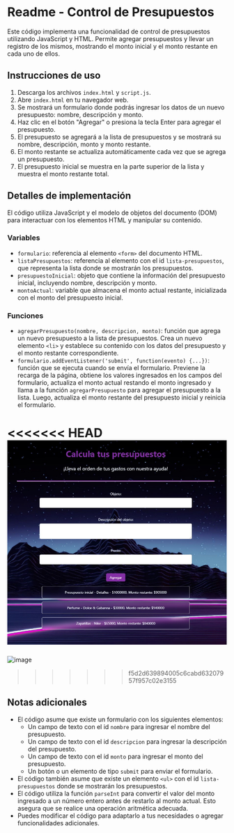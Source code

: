 # Readme - Control de Presupuestos

Este código implementa una funcionalidad de control de presupuestos utilizando JavaScript y HTML. Permite agregar presupuestos y llevar un registro de los mismos, mostrando el monto inicial y el monto restante en cada uno de ellos.

## Instrucciones de uso

1. Descarga los archivos `index.html` y `script.js`.
2. Abre `index.html` en tu navegador web.
3. Se mostrará un formulario donde podrás ingresar los datos de un nuevo presupuesto: nombre, descripción y monto.
4. Haz clic en el botón "Agregar" o presiona la tecla Enter para agregar el presupuesto.
5. El presupuesto se agregará a la lista de presupuestos y se mostrará su nombre, descripción, monto y monto restante.
6. El monto restante se actualiza automáticamente cada vez que se agrega un presupuesto.
7. El presupuesto inicial se muestra en la parte superior de la lista y muestra el monto restante total.

## Detalles de implementación

El código utiliza JavaScript y el modelo de objetos del documento (DOM) para interactuar con los elementos HTML y manipular su contenido.

### Variables

- `formulario`: referencia al elemento `<form>` del documento HTML.
- `listaPresupuestos`: referencia al elemento con el id `lista-presupuestos`, que representa la lista donde se mostrarán los presupuestos.
- `presupuestoInicial`: objeto que contiene la información del presupuesto inicial, incluyendo nombre, descripción y monto.
- `montoActual`: variable que almacena el monto actual restante, inicializada con el monto del presupuesto inicial.

### Funciones

- `agregarPresupuesto(nombre, descripcion, monto)`: función que agrega un nuevo presupuesto a la lista de presupuestos. Crea un nuevo elemento `<li>` y establece su contenido con los datos del presupuesto y el monto restante correspondiente.
- `formulario.addEventListener('submit', function(evento) {...})`: función que se ejecuta cuando se envía el formulario. Previene la recarga de la página, obtiene los valores ingresados en los campos del formulario, actualiza el monto actual restando el monto ingresado y llama a la función `agregarPresupuesto` para agregar el presupuesto a la lista. Luego, actualiza el monto restante del presupuesto inicial y reinicia el formulario.

<<<<<<< HEAD
![image](/img/Dise%C3%B1o.jpg)
=======
![image](![image](https://github.com/Abadesa/app-presupuestos/assets/126904176/616985b2-27e0-44e6-844b-034e38c4e869))
>>>>>>> f5d2d639894005c6cabd63207957f957c02e3155

## Notas adicionales

- El código asume que existe un formulario con los siguientes elementos:
  - Un campo de texto con el id `nombre` para ingresar el nombre del presupuesto.
  - Un campo de texto con el id `descripcion` para ingresar la descripción del presupuesto.
  - Un campo de texto con el id `monto` para ingresar el monto del presupuesto.
  - Un botón o un elemento de tipo `submit` para enviar el formulario.
- El código también asume que existe un elemento `<ul>` con el id `lista-presupuestos` donde se mostrarán los presupuestos.
- El código utiliza la función `parseInt` para convertir el valor del monto ingresado a un número entero antes de restarlo al monto actual. Esto asegura que se realice una operación aritmética adecuada.
- Puedes modificar el código para adaptarlo a tus necesidades o agregar funcionalidades adicionales.
